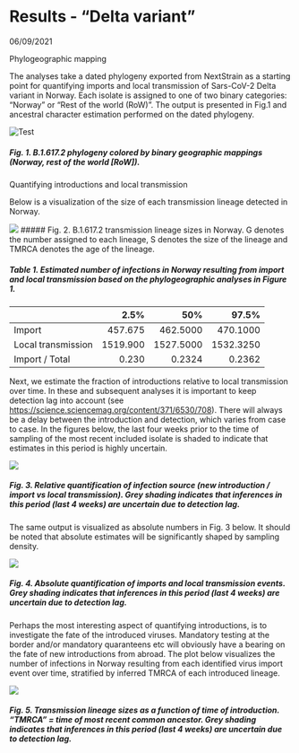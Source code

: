 Results - “Delta variant”
================
06/09/2021

Phylogeographic mapping

The analyses take a dated phylogeny exported from NextStrain as a
starting point for quantifying imports and local transmission of
Sars-CoV-2 Delta variant in Norway. Each isolate is assigned to one of
two binary categories: “Norway” or “Rest of the world (RoW)”. The output
is presented in Fig.1 and ancestral character estimation performed on
the dated phylogeny.

![Test](Delta_3x_in_vs_out_files/figure-gfm/unnamed-chunk-1-1.png)

##### Fig. 1. B.1.617.2 phylogeny colored by binary geographic mappings (Norway, rest of the world \[RoW\]).

Quantifying introductions and local transmission

Below is a visualization of the size of each transmission lineage
detected in Norway.

![](Delta_3x_in_vs_out_files/figure-gfm/unnamed-chunk-2-1.png)<!-- -->
\#\#\#\#\# Fig. 2. B.1.617.2 transmission lineage sizes in Norway. G
denotes the number assigned to each lineage, S denotes the size of the
lineage and TMRCA denotes the age of the lineage.

##### Table 1. Estimated number of infections in Norway resulting from import and local transmission based on the phylogeographic analyses in Figure 1.

|                    |     2.5% |       50% |     97.5% |
|:-------------------|---------:|----------:|----------:|
| Import             |  457.675 |  462.5000 |  470.1000 |
| Local transmission | 1519.900 | 1527.5000 | 1532.3250 |
| Import / Total     |    0.230 |    0.2324 |    0.2362 |

Next, we estimate the fraction of introductions relative to local
transmission over time. In these and subsequent analyses it is important
to keep detection lag into account (see
<https://science.sciencemag.org/content/371/6530/708>). There will
always be a delay between the introduction and detection, which varies
from case to case. In the figures below, the last four weeks prior to
the time of sampling of the most recent included isolate is shaded to
indicate that estimates in this period is highly uncertain.

![](Delta_3x_in_vs_out_files/figure-gfm/unnamed-chunk-5-1.png)<!-- -->

##### Fig. 3. Relative quantification of infection source (new introduction / import vs local transmission). Grey shading indicates that inferences in this period (last 4 weeks) are uncertain due to detection lag.

The same output is visualized as absolute numbers in Fig. 3 below. It
should be noted that absolute estimates will be significantly shaped by
sampling density.

![](Delta_3x_in_vs_out_files/figure-gfm/unnamed-chunk-7-1.png)<!-- -->

##### Fig. 4. Absolute quantification of imports and local transmission events. Grey shading indicates that inferences in this period (last 4 weeks) are uncertain due to detection lag.

Perhaps the most interesting aspect of quantifying introductions, is to
investigate the fate of the introduced viruses. Mandatory testing at the
border and/or mandatory quaranteens etc will obviously have a bearing on
the fate of new introductions from abroad. The plot below visualizes the
number of infections in Norway resulting from each identified virus
import event over time, stratified by inferred TMRCA of each introduced
lineage.

![](Delta_3x_in_vs_out_files/figure-gfm/unnamed-chunk-8-1.png)<!-- -->

##### Fig. 5. Transmission lineage sizes as a function of time of introduction. “TMRCA” = time of most recent common ancestor. Grey shading indicates that inferences in this period (last 4 weeks) are uncertain due to detection lag.
